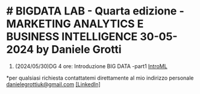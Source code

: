 # # BIGDATA LAB - Quarta edizione - MARKETING ANALYTICS E BUSINESS INTELLIGENCE 30-05-2024 by Daniele Grotti

1. (2024/05/30)DG 4 ore: Introduzione BIG DATA -part1 [IntroML](pdf/00_intro_ML.pdf)




*per qualsiasi richiesta contattatemi direttamente al mio indirizzo personale danielegrottiuk@gmail.com [[LinkedIn]](https://www.linkedin.com/in/daniele-grotti/)
